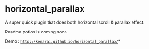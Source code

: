 # horizontal_parallax
A super quick plugin that does both horizontal scroll &amp; parallax effect.

Readme potion is coming soon.


Demo : [`http://kenarai.github.io/horizontal_parallax/`](http://kenarai.github.io/horizontal_parallax/)*

